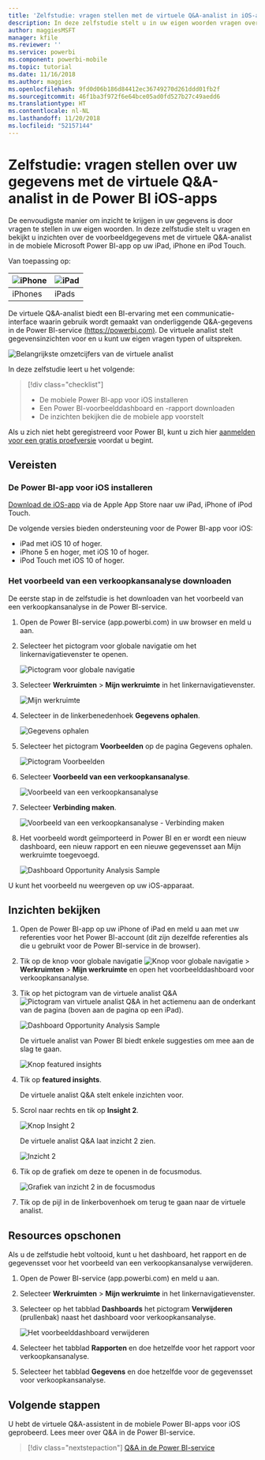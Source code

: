 ```yaml
---
title: 'Zelfstudie: vragen stellen met de virtuele Q&A-analist in iOS-apps'
description: In deze zelfstudie stelt u in uw eigen woorden vragen over deze voorbeeldgegevens aan de virtuele Q&A-analist in de mobiele Power BI-app op uw iOS-apparaat.
author: maggiesMSFT
manager: kfile
ms.reviewer: ''
ms.service: powerbi
ms.component: powerbi-mobile
ms.topic: tutorial
ms.date: 11/16/2018
ms.author: maggies
ms.openlocfilehash: 9fd0d06b186d84412ec36749270d261ddd01fb2f
ms.sourcegitcommit: 46f1ba3f972f6e64bce05ad0fd527b27c49aedd6
ms.translationtype: HT
ms.contentlocale: nl-NL
ms.lasthandoff: 11/20/2018
ms.locfileid: "52157144"
---
```

# <a name="tutorial-ask-questions-about-your-data-with-the-qa-virtual-analyst-in-the-power-bi-ios-apps"></a>Zelfstudie: vragen stellen over uw gegevens met de virtuele Q&A-analist in de Power BI iOS-apps

De eenvoudigste manier om inzicht te krijgen in uw gegevens is door vragen te stellen in uw eigen woorden. In deze zelfstudie stelt u vragen en bekijkt u inzichten over de voorbeeldgegevens met de virtuele Q&A-analist in de mobiele Microsoft Power BI-app op uw iPad, iPhone en iPod Touch. 

Van toepassing op:

| ![iPhone](./media/tutorial-mobile-apps-ios-qna/iphone-logo-50-px.png) | ![iPad](./media/tutorial-mobile-apps-ios-qna/ipad-logo-50-px.png) |
|:--- |:--- |
| iPhones |iPads |

De virtuele Q&A-analist biedt een BI-ervaring met een communicatie-interface waarin gebruik wordt gemaakt van onderliggende Q&A-gegevens in de Power BI-service [(https://powerbi.com)](https://powerbi.com). De virtuele analist stelt gegevensinzichten voor en u kunt uw eigen vragen typen of uitspreken.

![Belangrijkste omzetcijfers van de virtuele analist](./media/tutorial-mobile-apps-ios-qna/power-bi-ios-q-n-a-top-sale-intro.png)

In deze zelfstudie leert u het volgende:

> [!div class="checklist"]
> * De mobiele Power BI-app voor iOS installeren
> * Een Power BI-voorbeelddashboard en -rapport downloaden
> * De inzichten bekijken die de mobiele app voorstelt

Als u zich niet hebt geregistreerd voor Power BI, kunt u zich hier [aanmelden voor een gratis proefversie](https://app.powerbi.com/signupredirect?pbi_source=web) voordat u begint.

## <a name="prerequisites"></a>Vereisten

### <a name="install-the-power-bi-for-ios-app"></a>De Power BI-app voor iOS installeren
[Download de iOS-app](http://go.microsoft.com/fwlink/?LinkId=522062 "De iPhone-app downloaden") via de Apple App Store naar uw iPad, iPhone of iPod Touch.

De volgende versies bieden ondersteuning voor de Power BI-app voor iOS:
- iPad met iOS 10 of hoger.
- iPhone 5 en hoger, met iOS 10 of hoger. 
- iPod Touch met iOS 10 of hoger.

### <a name="download-the-opportunity-analysis-sample"></a>Het voorbeeld van een verkoopkansanalyse downloaden
De eerste stap in de zelfstudie is het downloaden van het voorbeeld van een verkoopkansanalyse in de Power BI-service.

1. Open de Power BI-service (app.powerbi.com) in uw browser en meld u aan.

1. Selecteer het pictogram voor globale navigatie om het linkernavigatievenster te openen.

    ![Pictogram voor globale navigatie](./media/tutorial-mobile-apps-ios-qna/power-bi-android-quickstart-global-nav-icon.png)

2. Selecteer **Werkruimten** > **Mijn werkruimte** in het linkernavigatievenster.

    ![Mijn werkruimte](./media/tutorial-mobile-apps-ios-qna/power-bi-android-quickstart-my-workspace.png)

3. Selecteer in de linkerbenedenhoek **Gegevens ophalen**.
   
    ![Gegevens ophalen](./media/tutorial-mobile-apps-ios-qna/power-bi-get-data.png)

3. Selecteer het pictogram **Voorbeelden** op de pagina Gegevens ophalen.
   
   ![Pictogram Voorbeelden](./media/tutorial-mobile-apps-ios-qna/power-bi-samples-icon.png)

4. Selecteer **Voorbeeld van een verkoopkansanalyse**.
 
    ![Voorbeeld van een verkoopkansanalyse](./media/tutorial-mobile-apps-ios-qna/power-bi-oa.png)
 
8. Selecteer **Verbinding maken**.  
  
   ![Voorbeeld van een verkoopkansanalyse - Verbinding maken](./media/tutorial-mobile-apps-ios-qna/opportunity-connect.png)
   
5. Het voorbeeld wordt geïmporteerd in Power BI en er wordt een nieuw dashboard, een nieuw rapport en een nieuwe gegevensset aan Mijn werkruimte toegevoegd.
   
   ![Dashboard Opportunity Analysis Sample](./media/tutorial-mobile-apps-ios-qna/power-bi-service-opportunity-sample.png)

U kunt het voorbeeld nu weergeven op uw iOS-apparaat.

## <a name="try-featured-insights"></a>Inzichten bekijken
1. Open de Power BI-app op uw iPhone of iPad en meld u aan met uw referenties voor het Power BI-account (dit zijn dezelfde referenties als die u gebruikt voor de Power BI-service in de browser).

1.  Tik op de knop voor globale navigatie ![Knop voor globale navigatie](./media/tutorial-mobile-apps-ios-qna/power-bi-iphone-global-nav-button.png) > **Werkruimten** > **Mijn werkruimte** en open het voorbeelddashboard voor verkoopkansanalyse.

2. Tik op het pictogram van de virtuele analist Q&A ![Pictogram van virtuele analist Q&A](./media/tutorial-mobile-apps-ios-qna/power-bi-ios-q-n-a-icon.png) in het actiemenu aan de onderkant van de pagina (boven aan de pagina op een iPad).

     ![Dashboard Opportunity Analysis Sample](./media/tutorial-mobile-apps-ios-qna/power-bi-ios-qna-opportunity-analysis.png)

     De virtuele analist van Power BI biedt enkele suggesties om mee aan de slag te gaan.

     ![Knop featured insights](./media/tutorial-mobile-apps-ios-qna/power-bi-ios-qna-suggest-insights.png)
3. Tik op **featured insights**.

     De virtuele analist Q&A stelt enkele inzichten voor.
4. Scrol naar rechts en tik op **Insight 2**.

    ![Knop Insight 2](./media/tutorial-mobile-apps-ios-qna/power-bi-ios-qna-suggest-insight-2.png)

     De virtuele analist Q&A laat inzicht 2 zien.

    ![Inzicht 2](./media/tutorial-mobile-apps-ios-qna/power-bi-ios-qna-show-insight-2.png)
5. Tik op de grafiek om deze te openen in de focusmodus.

    ![Grafiek van inzicht 2 in de focusmodus](./media/tutorial-mobile-apps-ios-qna/power-bi-ios-qna-open-insight-2.png)
6. Tik op de pijl in de linkerbovenhoek om terug te gaan naar de virtuele analist.

## <a name="clean-up-resources"></a>Resources opschonen

Als u de zelfstudie hebt voltooid, kunt u het dashboard, het rapport en de gegevensset voor het voorbeeld van een verkoopkansanalyse verwijderen.

1. Open de Power BI-service (app.powerbi.com) en meld u aan.

2. Selecteer **Werkruimten** > **Mijn werkruimte** in het linkernavigatievenster.

3. Selecteer op het tabblad **Dashboards** het pictogram **Verwijderen** (prullenbak) naast het dashboard voor verkoopkansanalyse.

    ![Het voorbeelddashboard verwijderen](./media/tutorial-mobile-apps-ios-qna/power-bi-service-delete-opportunity-sample.png)

4. Selecteer het tabblad **Rapporten** en doe hetzelfde voor het rapport voor verkoopkansanalyse.

5. Selecteer het tabblad **Gegevens** en doe hetzelfde voor de gegevensset voor verkoopkansanalyse.


## <a name="next-steps"></a>Volgende stappen

U hebt de virtuele Q&A-assistent in de mobiele Power BI-apps voor iOS geprobeerd. Lees meer over Q&A in de Power BI-service.
> [!div class="nextstepaction"]
> [Q&A in de Power BI-service](../end-user-q-and-a.md)

